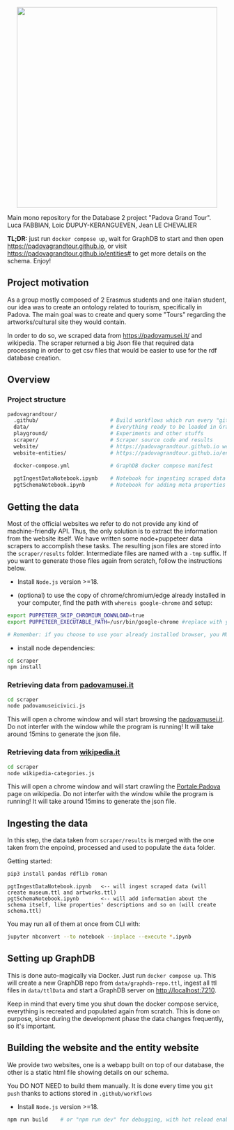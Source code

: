 <p align="center">
  <img width="460" src="https://padovagrandtour.github.io/logo.webp">
</p>

Main mono repository for the Database 2 project "Padova Grand Tour".
Luca FABBIAN, Loic DUPUY-KERANGUEVEN, Jean LE CHEVALIER

**TL;DR:** just run `docker compose up`, wait for GraphDB to start and then open <https://padovagrandtour.github.io>, or visit <https://padovagrandtour.github.io/entities#> to get more details on the schema. Enjoy!

## Project motivation
As a group mostly composed of 2 Erasmus students and one italian student, our idea was to create an ontology related to tourism, specifically in Padova. The main goal was to create and query some "Tours" regarding the artworks/cultural site they would contain.

In order to do so, we scraped data from https://padovamusei.it/ and wikipedia. The scraper returned a big Json file that required data processing in order to get csv files that would be easier to use for the rdf database creation. 


## Overview

### Project structure

```bash
padovagrandtour/
  .github/                       # Build workflows which run every "git push"
  data/                          # Everything ready to be loaded in GraphDB
  playground/                    # Experiments and other stuffs
  scraper/                       # Scraper source code and results
  website/                       # https://padovagrandtour.github.io website source
  website-entities/              # https://padovagrandtour.github.io/entities website source

  docker-compose.yml             # GraphDB docker compose manifest
  
  pgtIngestDataNotebook.ipynb    # Notebook for ingesting scraped data
  pgtSchemaNotebook.ipynb        # Notebook for adding meta properties on the schema
```

## Getting the data
Most of the official websites we refer to do not provide any kind of machine-friendly API. Thus, the only solution is to extract the information from the website itself. We have written some node+puppeteer data scrapers to accomplish these tasks. The resulting json files are stored into the `scraper/results` folder. Intermediate files are named with a `-tmp` suffix. If you want to generate those files again from scratch, follow the instructions below.

- Install `Node.js` version >=18.

- (optional) to use the copy of chrome/chromium/edge already installed in your computer, find the path with `whereis google-chrome` and setup:
```bash 
export PUPPETEER_SKIP_CHROMIUM_DOWNLOAD=true
export PUPPETEER_EXECUTABLE_PATH=/usr/bin/google-chrome #replace with your own path

# Remember: if you choose to use your already installed browser, you MUST export these var EVERY TIME you want to use the scraper.
```
- install node dependencies:
```bash
cd scraper
npm install
```

### Retrieving data from [padovamusei.it](https://padovamusei.it)

```bash
cd scraper
node padovamuseicivici.js
```
This will open a chrome window and will start browsing the [padovamusei.it](https://padovamusei.it). Do not interfer with the window while the program is running! It will take around 15mins to generate the json file.


### Retrieving data from [wikipedia.it](https://padovamusei.it)

```bash
cd scraper
node wikipedia-categories.js
```
This will open a chrome window and will start crawling the [Portale:Padova](https://it.wikipedia.org/wiki/Portale:Padova) page on wikipedia. Do not interfer with the window while the program is running! It will take around 15mins to generate the json file.


## Ingesting the data

In this step, the data taken from `scraper/results` is merged with the one taken from the enpoind, processed and used to populate the `data` folder.

Getting started:
```bash
pip3 install pandas rdflib roman
```



``` 
pgtIngestDataNotebook.ipynb   <-- will ingest scraped data (will create museum.ttl and artworks.ttl)
pgtSchemaNotebook.ipynb       <-- will add information about the schema itself, like properties' descriptions and so on (will create schema.ttl)

```


You may run all of them at once from CLI with:
```bash
jupyter nbconvert --to notebook --inplace --execute *.ipynb
```

## Setting up GraphDB
This is done auto-magically via Docker. Just run `docker compose up`. This will create a new GraphDB repo from `data/graphdb-repo.ttl`, ingest all ttl files in `data/ttlData` and start a GraphDB server on <http://localhost:7210>.

Keep in mind that every time you shut down the docker compose service, everything is recreated and populated again from scratch. This is done on purpose, since during the development phase the data changes frequently, so it's important.


## Building the website and the entity website
We provide two websites, one is a webapp built on top of our database, the other is a static html file showing details on our schema.

You DO NOT NEED to build them manually. It is done every time you `git push` thanks to actions stored in `.github/workflows`


- Install `Node.js` version >=18.

```bash
npm run build    # or "npm run dev" for debugging, with hot reload enabled
```

